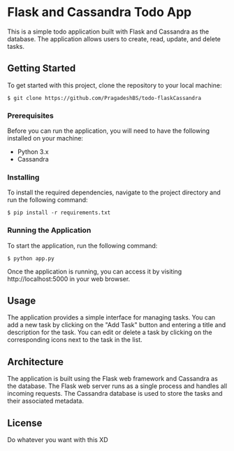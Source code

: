 # Flask and Cassandra Todo App

This is a simple todo application built with Flask and Cassandra as the database. The application allows users to create, read, update, and delete tasks.

## Getting Started

To get started with this project, clone the repository to your local machine:

```
$ git clone https://github.com/PragadeshBS/todo-flaskCassandra
```

### Prerequisites

Before you can run the application, you will need to have the following installed on your machine:

- Python 3.x
- Cassandra

### Installing

To install the required dependencies, navigate to the project directory and run the following command:

```
$ pip install -r requirements.txt
```

### Running the Application

To start the application, run the following command:

```
$ python app.py
```

Once the application is running, you can access it by visiting http://localhost:5000 in your web browser.

## Usage

The application provides a simple interface for managing tasks. You can add a new task by clicking on the "Add Task" button and entering a title and description for the task. You can edit or delete a task by clicking on the corresponding icons next to the task in the list.

## Architecture

The application is built using the Flask web framework and Cassandra as the database. The Flask web server runs as a single process and handles all incoming requests. The Cassandra database is used to store the tasks and their associated metadata.

## License

Do whatever you want with this XD
